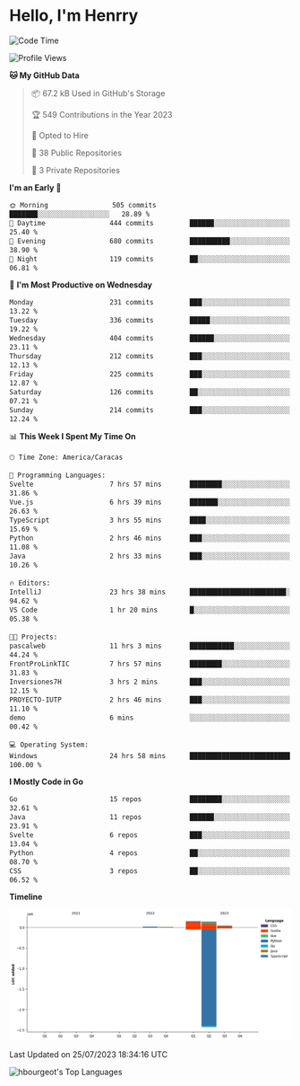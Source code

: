 # Hello, I'm Henrry

<!--START_SECTION:waka-->
![Code Time](http://img.shields.io/badge/Code%20Time-853%20hrs%2046%20mins-blue)

![Profile Views](http://img.shields.io/badge/Profile%20Views-1-blue)

**🐱 My GitHub Data** 

> 📦 67.2 kB Used in GitHub's Storage 
 > 
> 🏆 549 Contributions in the Year 2023
 > 
> 💼 Opted to Hire
 > 
> 📜 38 Public Repositories 
 > 
> 🔑 3 Private Repositories 
 > 
**I'm an Early 🐤** 

```text
🌞 Morning                505 commits         ███████░░░░░░░░░░░░░░░░░░   28.89 % 
🌆 Daytime                444 commits         ██████░░░░░░░░░░░░░░░░░░░   25.40 % 
🌃 Evening                680 commits         ██████████░░░░░░░░░░░░░░░   38.90 % 
🌙 Night                  119 commits         ██░░░░░░░░░░░░░░░░░░░░░░░   06.81 % 
```
📅 **I'm Most Productive on Wednesday** 

```text
Monday                   231 commits         ███░░░░░░░░░░░░░░░░░░░░░░   13.22 % 
Tuesday                  336 commits         █████░░░░░░░░░░░░░░░░░░░░   19.22 % 
Wednesday                404 commits         ██████░░░░░░░░░░░░░░░░░░░   23.11 % 
Thursday                 212 commits         ███░░░░░░░░░░░░░░░░░░░░░░   12.13 % 
Friday                   225 commits         ███░░░░░░░░░░░░░░░░░░░░░░   12.87 % 
Saturday                 126 commits         ██░░░░░░░░░░░░░░░░░░░░░░░   07.21 % 
Sunday                   214 commits         ███░░░░░░░░░░░░░░░░░░░░░░   12.24 % 
```


📊 **This Week I Spent My Time On** 

```text
🕑︎ Time Zone: America/Caracas

💬 Programming Languages: 
Svelte                   7 hrs 57 mins       ████████░░░░░░░░░░░░░░░░░   31.86 % 
Vue.js                   6 hrs 39 mins       ███████░░░░░░░░░░░░░░░░░░   26.63 % 
TypeScript               3 hrs 55 mins       ████░░░░░░░░░░░░░░░░░░░░░   15.69 % 
Python                   2 hrs 46 mins       ███░░░░░░░░░░░░░░░░░░░░░░   11.08 % 
Java                     2 hrs 33 mins       ███░░░░░░░░░░░░░░░░░░░░░░   10.26 % 

🔥 Editors: 
IntelliJ                 23 hrs 38 mins      ████████████████████████░   94.62 % 
VS Code                  1 hr 20 mins        █░░░░░░░░░░░░░░░░░░░░░░░░   05.38 % 

🐱‍💻 Projects: 
pascalweb                11 hrs 3 mins       ███████████░░░░░░░░░░░░░░   44.24 % 
FrontProLinkTIC          7 hrs 57 mins       ████████░░░░░░░░░░░░░░░░░   31.83 % 
Inversiones7H            3 hrs 2 mins        ███░░░░░░░░░░░░░░░░░░░░░░   12.15 % 
PROYECTO-IUTP            2 hrs 46 mins       ███░░░░░░░░░░░░░░░░░░░░░░   11.10 % 
demo                     6 mins              ░░░░░░░░░░░░░░░░░░░░░░░░░   00.42 % 

💻 Operating System: 
Windows                  24 hrs 58 mins      █████████████████████████   100.00 % 
```

**I Mostly Code in Go** 

```text
Go                       15 repos            ████████░░░░░░░░░░░░░░░░░   32.61 % 
Java                     11 repos            ██████░░░░░░░░░░░░░░░░░░░   23.91 % 
Svelte                   6 repos             ███░░░░░░░░░░░░░░░░░░░░░░   13.04 % 
Python                   4 repos             ██░░░░░░░░░░░░░░░░░░░░░░░   08.70 % 
CSS                      3 repos             ██░░░░░░░░░░░░░░░░░░░░░░░   06.52 % 
```



**Timeline**

![Lines of Code chart](https://raw.githubusercontent.com/hbourgeot/hbourgeot/main/assets/bar_graph.png)


 Last Updated on 25/07/2023 18:34:16 UTC
<!--END_SECTION:waka-->

![hbourgeot's Top Languages](https://github-readme-stats.vercel.app/api/top-langs/?username=hbourgeot&theme=transparent&show_icons=true&hide_border=false&layout=donut&hide=css)
